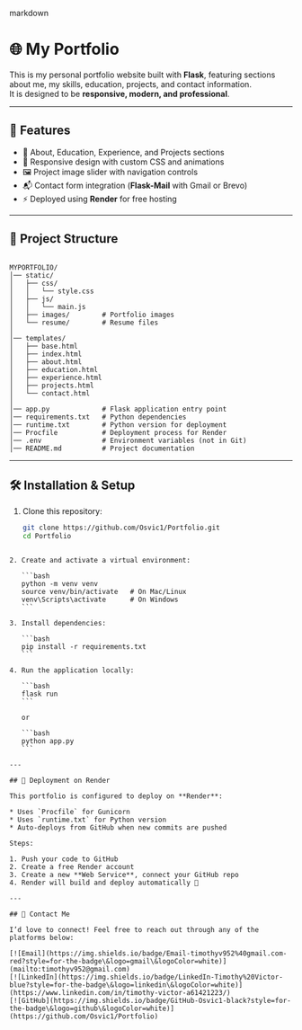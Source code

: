 markdown

# 🌐 My Portfolio

This is my personal portfolio website built with **Flask**, featuring sections about me, my skills, education, projects, and contact information.  
It is designed to be **responsive, modern, and professional**.

---

## 🚀 Features

- 📄 About, Education, Experience, and Projects sections
- 🎨 Responsive design with custom CSS and animations
- 🖼️ Project image slider with navigation controls
- 📬 Contact form integration (**Flask-Mail** with Gmail or Brevo)
- ⚡ Deployed using **Render** for free hosting

---

## 📂 Project Structure

```

MYPORTFOLIO/
│── static/
│   ├── css/
│   │   └── style.css
│   ├── js/
│   │   └── main.js
│   ├── images/        # Portfolio images
│   └── resume/        # Resume files
│
│── templates/
│   ├── base.html
│   ├── index.html
│   ├── about.html
│   ├── education.html
│   ├── experience.html
│   ├── projects.html
│   └── contact.html
│
│── app.py             # Flask application entry point
│── requirements.txt   # Python dependencies
│── runtime.txt        # Python version for deployment
│── Procfile           # Deployment process for Render
│── .env               # Environment variables (not in Git)
│── README.md          # Project documentation

```

---

## 🛠️ Installation & Setup

1. Clone this repository:
   ```bash
   git clone https://github.com/Osvic1/Portfolio.git
   cd Portfolio
   ```

````

2. Create and activate a virtual environment:

   ```bash
   python -m venv venv
   source venv/bin/activate   # On Mac/Linux
   venv\Scripts\activate      # On Windows
   ```

3. Install dependencies:

   ```bash
   pip install -r requirements.txt
   ```

4. Run the application locally:

   ```bash
   flask run
   ```

   or

   ```bash
   python app.py
   ```

---

## 🚀 Deployment on Render

This portfolio is configured to deploy on **Render**:

* Uses `Procfile` for Gunicorn
* Uses `runtime.txt` for Python version
* Auto-deploys from GitHub when new commits are pushed

Steps:

1. Push your code to GitHub
2. Create a free Render account
3. Create a new **Web Service**, connect your GitHub repo
4. Render will build and deploy automatically 🎉

---

## 📧 Contact Me

I’d love to connect! Feel free to reach out through any of the platforms below:

[![Email](https://img.shields.io/badge/Email-timothyv952%40gmail.com-red?style=for-the-badge\&logo=gmail\&logoColor=white)](mailto:timothyv952@gmail.com)
[![LinkedIn](https://img.shields.io/badge/LinkedIn-Timothy%20Victor-blue?style=for-the-badge\&logo=linkedin\&logoColor=white)](https://www.linkedin.com/in/timothy-victor-a61421223/)
[![GitHub](https://img.shields.io/badge/GitHub-Osvic1-black?style=for-the-badge\&logo=github\&logoColor=white)](https://github.com/Osvic1/Portfolio)
````
